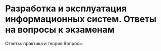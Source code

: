Разработка и эксплуатация информационных систем. Ответы на вопросы к экзаменам
====

Ответы: практика и теория
Вопросы
